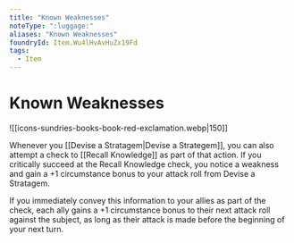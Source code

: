 ```yaml
---
title: "Known Weaknesses"
noteType: ":luggage:"
aliases: "Known Weaknesses"
foundryId: Item.Wu4lHvAvHuZx19Fd
tags:
  - Item
---
```


# Known Weaknesses
![[icons-sundries-books-book-red-exclamation.webp|150]]

Whenever you [[Devise a Stratagem|Devise a Strategem]], you can also attempt a check to [[Recall Knowledge]] as part of that action. If you critically succeed at the Recall Knowledge check, you notice a weakness and gain a +1 circumstance bonus to your attack roll from Devise a Stratagem.

If you immediately convey this information to your allies as part of the check, each ally gains a +1 circumstance bonus to their next attack roll against the subject, as long as their attack is made before the beginning of your next turn.


